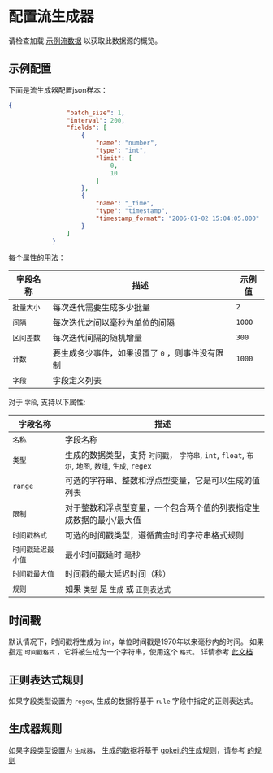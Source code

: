 # 配置流生成器

请检查加载 [示例流数据](ingestion#load-sample-streaming-data) 以获取此数据源的概览。

## 示例配置

下面是流生成器配置json样本：

```json
{
                "batch_size": 1,
                "interval": 200,
                "fields": [
                    {
                        "name": "number",
                        "type": "int",
                        "limit": [
                            0,
                            10
                        ]
                    },
                    {
                        "name": "_time",
                        "type": "timestamp",
                        "timestamp_format": "2006-01-02 15:04:05.000"
                    }
                ]
            }
```

每个属性的用法：

| 字段名称   | 描述                         | 示例值    |
| ------ | -------------------------- | ------ |
| `批量大小` | 每次迭代需要生成多少批量               | `2`    |
| `间隔`   | 每次迭代之间以毫秒为单位的间隔            | `1000` |
| `区间差数` | 每次迭代间隔的随机增量                | `300`  |
| `计数`   | 要生成多少事件，如果设置了 `0` ，则事件没有限制 | `1000` |
| `字段`   | 字段定义列表                     |        |



对于  `字段`, 支持以下属性:



| 字段名称       | 描述                                                                       |
| ---------- | ------------------------------------------------------------------------ |
| `名称`       | 字段名称                                                                     |
| `类型`       | 生成的数据类型，支持 `时间戳`， `字符串`, `int`, `float`, `布尔`, `地图`, `数组`, `生成`, `regex` |
| `range`    | 可选的字符串、整数和浮点型变量，它是可以生成的值列表                                               |
| `限制`       | 对于整数和浮点型变量，一个包含两个值的列表指定生成数据的最小/最大值                                       |
| `时间戳格式`    | 可选的时间戳类型，遵循黄金时间字符串格式规则                                                   |
| `时间戳延迟最小值` | 最小时间戳延时 毫秒                                                               |
| `时间戳最大值`   | 时间戳的最大延迟时间（秒）                                                            |
| `规则`       | 如果 `类型` 是 `生成` 或 `正则表达式`                                                 |

## 时间戳

默认情况下，时间戳将生成为 int，单位时间戳是1970年以来毫秒内的时间。 如果指定 `时间戳格式` ，它将被生成为一个字符串，使用这个 `格式`。  详情参考 [此文档](https://www.geeksforgeeks.org/time-formatting-in-golang/)

## 正则表达式规则

如果字段类型设置为 `regex`, 生成的数据将基于 `rule` 字段中指定的正则表达式。

## 生成器规则

如果字段类型设置为 `生成器`， 生成的数据将基于 [gokeit](https://github.com/brianvoe/gofakeit)的生成规则，请参考 [的规则](https://pkg.go.dev/github.com/brianvoe/gofakeit/v6#example-Faker.Generate)